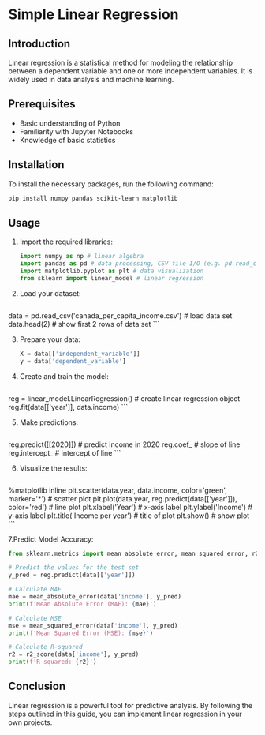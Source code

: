# Simple Linear Regression
## Introduction

Linear regression is a statistical method for modeling the relationship between a dependent variable and one or more independent variables. It is widely used in data analysis and machine learning.

## Prerequisites

- Basic understanding of Python
- Familiarity with Jupyter Notebooks
- Knowledge of basic statistics

## Installation

To install the necessary packages, run the following command:

```bash
pip install numpy pandas scikit-learn matplotlib
```

## Usage

1. Import the required libraries:

    ```python
    import numpy as np # linear algebra
    import pandas as pd # data processing, CSV file I/O (e.g. pd.read_csv)
    import matplotlib.pyplot as plt # data visualization
    from sklearn import linear_model # linear regression
    ```

2. Load your dataset:

    ```python
data = pd.read_csv('canada_per_capita_income.csv') # load data set
data.head(2) # show first 2 rows of data set
    ```

3. Prepare your data:

    ```python
    X = data[['independent_variable']]
    y = data['dependent_variable']
    ```

4. Create and train the model:

    ```python
reg = linear_model.LinearRegression() # create linear regression object
reg.fit(data[['year']], data.income)
    ```

5. Make predictions:

    ```python
reg.predict([[2020]]) # predict income in 2020
reg.coef_ # slope of line
reg.intercept_ # intercept of line
    ```

6. Visualize the results:

    ```python
%matplotlib inline
plt.scatter(data.year, data.income, color='green', marker='*') # scatter plot
plt.plot(data.year, reg.predict(data[['year']]), color='red') # line plot
plt.xlabel('Year') # x-axis label
plt.ylabel('Income') # y-axis label
plt.title('Income per year') # title of plot
plt.show() # show plot
    ```

7.Predict Model Accuracy:
```python
from sklearn.metrics import mean_absolute_error, mean_squared_error, r2_score

# Predict the values for the test set
y_pred = reg.predict(data[['year']])

# Calculate MAE
mae = mean_absolute_error(data['income'], y_pred)
print(f'Mean Absolute Error (MAE): {mae}')

# Calculate MSE
mse = mean_squared_error(data['income'], y_pred)
print(f'Mean Squared Error (MSE): {mse}')

# Calculate R-squared
r2 = r2_score(data['income'], y_pred)
print(f'R-squared: {r2}')

```

## Conclusion

Linear regression is a powerful tool for predictive analysis. By following the steps outlined in this guide, you can implement linear regression in your own projects.